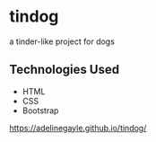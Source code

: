 # tindog

a tinder-like project for dogs

## Technologies Used
* HTML
* CSS
* Bootstrap

https://adelinegayle.github.io/tindog/
